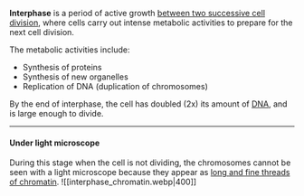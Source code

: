 **Interphase** is a period of active growth <u>between two successive cell division</u>, where cells carry out intense metabolic activities to prepare for the next cell division.

The metabolic activities include:
- Synthesis of proteins
- Synthesis of new organelles
- Replication of DNA (duplication of chromosomes)

By the end of interphase, the cell has doubled (2x) its amount of <u>DNA</u>, and is large enough to divide.

<hr>

#### Under light microscope
During this stage when the cell is not dividing, the chromosomes cannot be seen with a light microscope because they appear as <u>long and fine threads of chromatin</u>.
![[interphase_chromatin.webp|400]]
